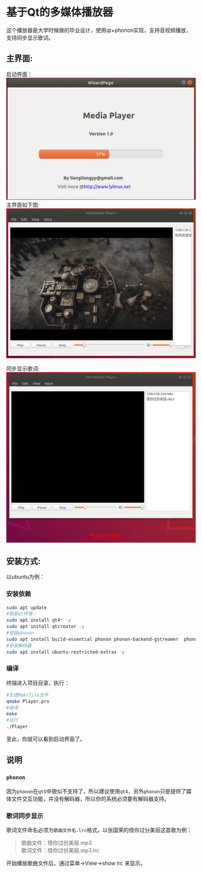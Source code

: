 # 基于Qt的多媒体播放器
这个播放器是大学时候做的毕业设计，使用qt+phonon实现，支持音视频播放，支持同步显示歌词。  
## 主界面:
启动界面：
![](imgs/541eca6cf298465d886713c60c415e5e.png)
主界面如下图:  
![](imgs/73063431ecc147b6936129ca552f5453.png)

同步显示歌词:
![](imgs/b49d1d230f3b47d386a8633a47c3ab71.png)
## 安装方式:
以ubuntu为例：
### 安装依赖
```bash
sudo apt update
#安装qt环境：
sudo apt install qt4* -y
sudo apt install qtcreator -y
#安装phonon
sudo apt install build-essential phonon phonon-backend-gstreamer  phonon4qt5 phonon4qt5-backend-gstreamer -y
#安装解码器
sudo apt install ubuntu-restricted-extras -y
```
### 编译
终端进入项目目录，执行：
```bash
#生成Makrfile文件
qmake Player.pro
#编译
make
#运行
./Player
```
至此，你就可以看到启动界面了。
## 说明
### `phonon`
因为`phonon`在`qt5`中貌似不支持了，所以建议使用`qt4`，另外`phonon`只是提供了媒体文件交互功能，并没有解码器，所以你的系统必须要有解码器支持。
### 歌词同步显示
歌词文件命名必须为`歌曲文件名.lrc`格式，以张国荣的怪你过分美丽这首歌为例：
>歌曲文件：怪你过份美丽.mp3  
>歌词文件：怪你过份美丽.mp3.lrc  

开始播放歌曲文件后，通过菜单->View->show lrc 来显示。